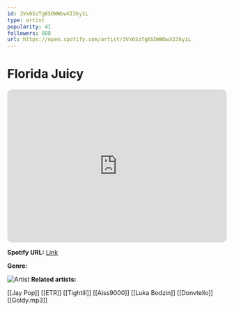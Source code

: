 ```yaml
---
id: 3Vx6SzTg6SDWWbwXI3ky1L
type: artist
popularity: 41
followers: 888
url: https://open.spotify.com/artist/3Vx6SzTg6SDWWbwXI3ky1L
---
```

# Florida Juicy

<iframe style="border-radius:12px" src="https://open.spotify.com/embed/artist/3Vx6SzTg6SDWWbwXI3ky1L" width="100%" height="352" frameBorder="0" allowfullscreen="" allow="autoplay; clipboard-write; encrypted-media; fullscreen; picture-in-picture" loading="lazy"></iframe>

**Spotify URL:** [Link](https://open.spotify.com/artist/3Vx6SzTg6SDWWbwXI3ky1L)

**Genre:** 

![Artist](https://i.scdn.co/image/ab6761610000e5eb1c51e91732bcc07dec4523f0)
**Related artists:**

[[Jay Pop]]
[[ETR]]
[[Tightill]]
[[Aiss9000]]
[[Luka Bodzin]]
[[Donvtello]]
[[Goldy.mp3]]
